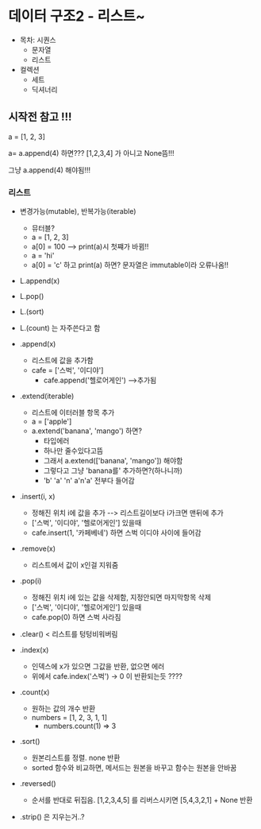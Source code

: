 # 데이터 구조2 - 리스트~



- 목차: 시퀀스
  - 문자열
  - 리스트
- 컬렉션
  - 세트
  - 딕셔너리



## 시작전 참고 !!!

a = [1, 2, 3]

a= a.append(4) 하면??? [1,2,3,4] 가 아니고 None뜸!!!



그냥 a.append(4) 해야됨!!!



### 리스트

- 변경가능(mutable), 반복가능(iterable)
  - 뮤터블?
  - a = [1, 2, 3]
  - a[0] = 100 --> print(a)시 첫쨰가 바뀜!!
  - a = 'hi'
  - a[0] = 'c' 하고 print(a) 하면? 문자열은 immutable이라 오류나옴!!



- L.append(x)
- L.pop()
- L.(sort)
- L.(count) 는 자주쓴다고 함



- .append(x)
  - 리스트에 값을 추가함
  - cafe = ['스벅', '이디야']
    - cafe.append('헬로어게인') -->추가됨



- .extend(iterable)
  - 리스트에 이터러블 항목 추가
  - a = ['apple']
  - a.extend('banana', 'mango') 하면?
    - 타입에러
    - 하나만 줄수있다고뜸
    - 그래서 a.extend(['banana', 'mango']) 해야함
    - 그렇다고 그냥 'banana를' 추가하면?(하나니까)
    - 'b' 'a' 'n' a'n'a' 전부다 들어감 



- .insert(i, x)
  - 정해진 위치 i에 값을 추가 --> 리스트길이보다 i가크면 맨뒤에 추가
  - ['스벅', '이디야', '헬로어게인'] 있을때
  - cafe.insert(1, '카페베네') 하면 스벅 이디야 사이에 들어감



- .remove(x)
  - 리스트에서 값이 x인걸 지워줌



- .pop(i)
  - 정해진 위치 i에 있는 값을 삭제함, 지정안되면 마지막항목 삭제
  - ['스벅', '이디야', '헬로어게인'] 있을때
  - cafe.pop(0) 하면 스벅 사라짐



- .clear() < 리스트를 텅텅비워버림



- .index(x)
  - 인덱스에 x가 있으면 그값을 반환, 없으면 에러
  - 위에서 cafe.index('스벅') -> 0 이 반환되는듯 ????



- .count(x)
  - 원하는 값의 개수 반환
  - numbers = [1, 2, 3, 1, 1]
    - numbers.count(1) => 3



- .sort()
  - 원본리스트를 정렬. none 반환
  - sorted 함수와 비교하면, 메서드는 원본을 바꾸고 함수는 원본을 안바꿈



- .reversed()
  - 순서를 반대로 뒤집음. [1,2,3,4,5] 를 리버스시키면 [5,4,3,2,1] + None 반환
  
    

- .strip() 은 지우는거..?